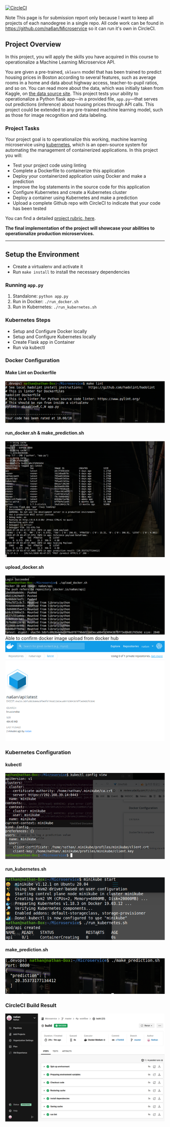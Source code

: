 [![CircleCI](https://circleci.com/gh/na6an/Microservice.svg?style=svg)](https://circleci.com/gh/na6an/Microservice)


Note
This page is for submission report only because I want to keep all projects of each nanodegree in a single repo.
All code work can be found in https://github.com/na6an/Microservice so it can run it's own in CircleCI.


## Project Overview

In this project, you will apply the skills you have acquired in this course to operationalize a Machine Learning Microservice API. 

You are given a pre-trained, `sklearn` model that has been trained to predict housing prices in Boston according to several features, such as average rooms in a home and data about highway access, teacher-to-pupil ratios, and so on. You can read more about the data, which was initially taken from Kaggle, on [the data source site](https://www.kaggle.com/c/boston-housing). This project tests your ability to operationalize a Python flask app—in a provided file, `app.py`—that serves out predictions (inference) about housing prices through API calls. This project could be extended to any pre-trained machine learning model, such as those for image recognition and data labeling.

### Project Tasks

Your project goal is to operationalize this working, machine learning microservice using [kubernetes](https://kubernetes.io/), which is an open-source system for automating the management of containerized applications. In this project you will:
* Test your project code using linting
* Complete a Dockerfile to containerize this application
* Deploy your containerized application using Docker and make a prediction
* Improve the log statements in the source code for this application
* Configure Kubernetes and create a Kubernetes cluster
* Deploy a container using Kubernetes and make a prediction
* Upload a complete Github repo with CircleCI to indicate that your code has been tested

You can find a detailed [project rubric, here](https://review.udacity.com/#!/rubrics/2576/view).

**The final implementation of the project will showcase your abilities to operationalize production microservices.**

---

## Setup the Environment

* Create a virtualenv and activate it
* Run `make install` to install the necessary dependencies

### Running `app.py`

1. Standalone:  `python app.py`
2. Run in Docker:  `./run_docker.sh`
3. Run in Kubernetes:  `./run_kubernetes.sh`

### Kubernetes Steps

* Setup and Configure Docker locally
* Setup and Configure Kubernetes locally
* Create Flask app in Container
* Run via kubectl

### Docker Configuration  
#### Make Lint on Dockerfile
  <img src="https://github.com/na6an/Microservice/blob/master/pic/make_lint.png">  

#### run_docker.sh & make_prediction.sh
  <img src="https://github.com/na6an/Microservice/blob/master/pic/run_docker.png">  

#### upload_docker.sh
  <img src="https://github.com/na6an/Microservice/blob/master/pic/upload_docker.png">  
Able to confirm docker image upload from docker hub  
  <img src="https://github.com/na6an/Microservice/blob/master/pic/docker_hub.png">  
  
### Kubernetes Configuration
#### kubectl
  <img src="https://github.com/na6an/Microservice/blob/master/pic/kubectl.png">  
  
#### run_kubernetes.sh
  <img src="https://github.com/na6an/Microservice/blob/master/pic/run_kub.png">  
  
#### make_prediction.sh
  <img src="https://github.com/na6an/Microservice/blob/master/pic/make_pred.png">  

### CircleCI Build Result
  <img src="https://github.com/na6an/Microservice/blob/master/pic/circleci_build.png">  
